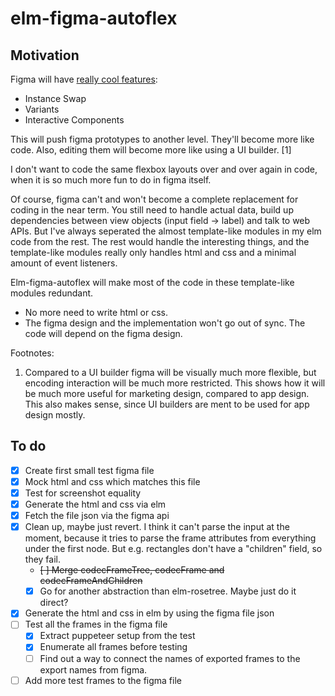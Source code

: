# elm-figma-autoflex

## Motivation

Figma will have [really cool features](https://youtu.be/lWy4fB3G9Gc?t=282):
* Instance Swap
* Variants
* Interactive Components

This will push figma prototypes to another level. They'll become more like code. Also, editing them will become more like using a UI builder. [1]

I don't want to code the same flexbox layouts over and over again in code, when it is so much more fun to do in figma itself.

Of course, figma can't and won't become a complete replacement for coding in the near term. You still need to handle actual data, build up dependencies between view objects (input field -> label) and talk to web APIs.
But I've always seperated the almost template-like modules in my elm code from the rest. The rest would handle the interesting things, and the template-like modules really only handles html and css and a minimal amount of event listeners.

Elm-figma-autoflex will make most of the code in these template-like modules redundant.
* No more need to write html or css.
* The figma design and the implementation won't go out of sync. The code will depend on the figma design.

Footnotes:
1. Compared to a UI builder figma will be visually much more flexible, but encoding interaction will be much more restricted. This shows how it will be much more useful for marketing design, compared to app design. This also makes sense, since UI builders are ment to be used for app design mostly.


## To do

* [X] Create first small test figma file
* [X] Mock html and css which matches this file
* [X] Test for screenshot equality
* [X] Generate the html and css via elm
* [X] Fetch the file json via the figma api
* [X] Clean up, maybe just revert.
  I think it can't parse the input at the moment, because it tries to parse the frame attributes from everything under the first node. But e.g. rectangles don't have a "children" field, so they fail.
  * ~~[ ] Merge codecFrameTree, codecFrame and codecFrameAndChildren~~
  * [X] Go for another abstraction than elm-rosetree. Maybe just do it direct?
* [X] Generate the html and css in elm by using the figma file json
* [ ] Test all the frames in the figma file
  * [X] Extract puppeteer setup from the test
  * [X] Enumerate all frames before testing
  * [ ] Find out a way to connect the names of exported frames to the export names from figma.
* [ ] Add more test frames to the figma file
